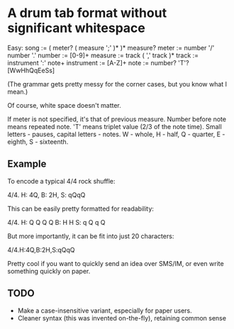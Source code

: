 A drum tab format without significant whitespace
================================================

Easy:
  song := ( meter? ( measure ';' )* )* measure?
  meter := number '/' number '.'
  number := [0-9]+
  measure := track ( ',' track )*
  track := instrument ':' note+
  instrument := [A-Z]+
  note := number? 'T'? [WwHhQqEeSs]

(The grammar gets pretty messy for the corner cases, but you know what I mean.)

Of course, white space doesn't matter.

If meter is not specified, it's that of previous measure.
Number before note means repeated note. 'T' means triplet value (2/3 of the note time). Small letters - pauses, capital letters - notes. W - whole, H - half, Q - quarter, E - eighth, S - sixteenth.

## Example ##

To encode a typical 4/4 rock shuffle:

  4/4.
  H: 4Q,
  B: 2H,
  S: qQqQ
  
This can be easily pretty formatted for readability:

  4/4.
  H: Q Q Q Q
  B: H   H
  S: q Q q Q

But more importantly, it can be fit into just 20 characters:

  4/4.H:4Q,B:2H,S:qQqQ

Pretty cool if you want to quickly send an idea over SMS/IM, or even write something quickly on paper.

## TODO ##

 * Make a case-insensitive variant, especially for paper users.
 * Cleaner syntax (this was invented on-the-fly), retaining common sense
